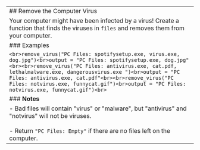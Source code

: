 |                                                                                                                                                                                                                                                                                                                                                                                               |
| --------------------------------------------------------------------------------------------------------------------------------------------------------------------------------------------------------------------------------------------------------------------------------------------------------------------------------------------------------------------------------------------- |
| ## Remove the Computer Virus                                                                                                                                                                                                                                                                                                                                                                  |
| Your computer might have been infected by a virus! Create a function that finds the viruses in `files` and removes them from your computer.                                                                                                                                                                                                                                                   |
| ### Examples                                                                                                                                                                                                                                                                                                                                                                                  |
| ```<br>remove_virus("PC Files: spotifysetup.exe, virus.exe, dog.jpg")<br>output = "PC Files: spotifysetup.exe, dog.jpg"<br><br>remove_virus("PC Files: antivirus.exe, cat.pdf, lethalmalware.exe, dangerousvirus.exe ")<br>output = "PC Files: antivirus.exe, cat.pdf"<br><br>remove_virus("PC Files: notvirus.exe, funnycat.gif")<br>output = "PC Files: notvirus.exe, funnycat.gif")<br>``` |
| ### **Notes**                                                                                                                                                                                                                                                                                                                                                                                 |
| - Bad files will contain "virus" or "malware", but "antivirus" and "notvirus" will not be viruses.<br>    <br>- Return `"PC Files: Empty"` if there are no files left on the computer.                                                                                                                                                                                                        |